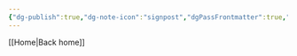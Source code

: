 ```yaml
---
{"dg-publish":true,"dg-note-icon":"signpost","dgPassFrontmatter":true,"noteIcon":"signpost","permalink":"/10-tags/ninrode/","created":"2025-10-14T18:57:06.572+01:00","updated":"2025-10-25T17:06:01.988+01:00"}
---
```


[[Home\|Back home]]